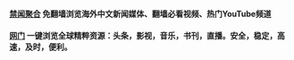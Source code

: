 #### [禁闻聚合](https://github.com/gfw-breaker/bn-android/blob/master/README.md)  免翻墙浏览海外中文新闻媒体、翻墙必看视频、热门YouTube频道

#### [网门](https://github.com/gfw-breaker/bn-android/blob/master/ogate.md)  一键浏览全球精粹资源：头条，影视，音乐，书刊，直播。安全，稳定，高速，及时，便利。